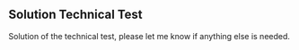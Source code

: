 ## Solution Technical Test

Solution of the technical test, please let me know if anything else is needed.
